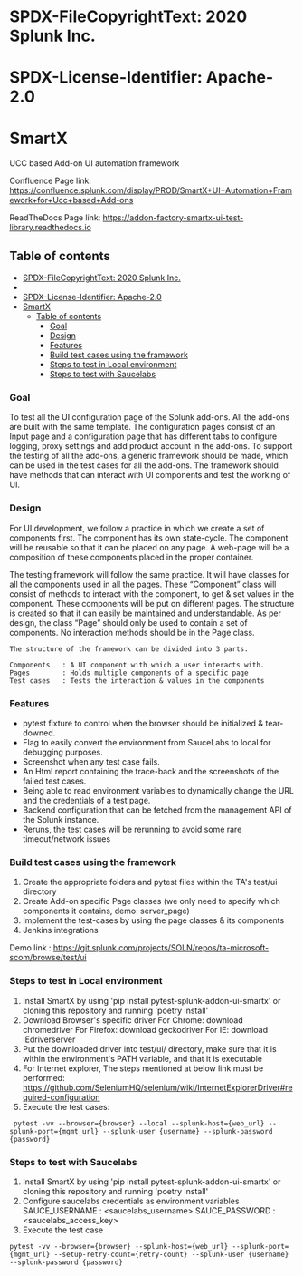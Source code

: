 # SPDX-FileCopyrightText: 2020 Splunk Inc.
#
# SPDX-License-Identifier: Apache-2.0

# SmartX

UCC based Add-on UI automation framework 

Confluence Page link: https://confluence.splunk.com/display/PROD/SmartX+UI+Automation+Framework+for+Ucc+based+Add-ons

ReadTheDocs Page link: https://addon-factory-smartx-ui-test-library.readthedocs.io

## Table of contents

- [SPDX-FileCopyrightText: 2020 Splunk Inc.](#spdx-filecopyrighttext-2020-splunk-inc)
- [](#)
- [SPDX-License-Identifier: Apache-2.0](#spdx-license-identifier-apache-20)
- [SmartX](#smartx)
  - [Table of contents](#table-of-contents)
    - [Goal](#goal)
    - [Design](#design)
    - [Features](#features)
    - [Build test cases using the framework](#build-test-cases-using-the-framework)
    - [Steps to test in Local environment](#steps-to-test-in-local-environment)
    - [Steps to test with Saucelabs](#steps-to-test-with-saucelabs)
 
### Goal

To test all the UI configuration page of the Splunk add-ons. All the add-ons are built with the same template. The configuration pages consist of an Input page and a configuration page that has different tabs to configure logging, proxy settings and add product account in the add-ons. To support the testing of all the add-ons, a generic framework should be made, which can be used in the test cases for all the add-ons. The framework should have methods that can interact with UI components and test the working of UI.

### Design

For UI development, we follow a practice in which we create a set of components first. The component has its own state-cycle. The component will be reusable so that it can be placed on any page. A web-page will be a composition of these components placed in the proper container.

The testing framework will follow the same practice. It will have classes for all the components used in all the pages. These “Component” class will consist of methods to interact with the component, to get & set values in the component.  These components will be put on different pages. The structure is created so that it can easily be maintained and understandable. As per design, the class “Page” should only be used to contain a set of components. No interaction methods should be in the Page class.

    The structure of the framework can be divided into 3 parts.

    Components   : A UI component with which a user interacts with.
    Pages        : Holds multiple components of a specific page
    Test cases   : Tests the interaction & values in the components

### Features

- pytest fixture to control when the browser should be initialized & tear-downed.
- Flag to easily convert the environment from SauceLabs to local for debugging purposes.
- Screenshot when any test case fails.
- An Html report containing the trace-back and the screenshots of the failed test cases.
- Being able to read environment variables to dynamically change the URL and the credentials of a test page.
- Backend configuration that can be fetched from the management API of the Splunk instance.
- Reruns, the test cases will be rerunning to avoid some rare timeout/network issues


### Build test cases using the framework

1. Create the appropriate folders and pytest files within the TA's test/ui directory
2. Create Add-on specific Page classes (we only need to specify which components it contains, demo: server_page)
3. Implement the test-cases by using the page classes & its components
4. Jenkins integrations

Demo link : https://git.splunk.com/projects/SOLN/repos/ta-microsoft-scom/browse/test/ui

### Steps to test in Local environment

1. Install SmartX by using 'pip install pytest-splunk-addon-ui-smartx' or cloning this repository and running 'poetry install'
2. Download Browser's specific driver
    For Chrome: download chromedriver
    For Firefox: download geckodriver
    For IE: download IEdriverserver
3. Put the downloaded driver into test/ui/ directory, make sure that it is within the environment's PATH variable, and that it is executable
4. For Internet explorer, The steps mentioned at below link must be performed:
https://github.com/SeleniumHQ/selenium/wiki/InternetExplorerDriver#required-configuration
5. Execute the test cases:
 ```script
  pytest -vv --browser={browser} --local --splunk-host={web_url} --splunk-port={mgmt_url} --splunk-user {username} --splunk-password {password}
 ```
### Steps to test with Saucelabs

1. Install SmartX by using 'pip install pytest-splunk-addon-ui-smartx' or cloning this repository and running 'poetry install'
2. Configure saucelabs credentials as environment variables
    SAUCE_USERNAME : <saucelabs_username>
    SAUCE_PASSWORD : <saucelabs_access_key>
3. Execute the test case
```script
pytest -vv --browser={browser} --splunk-host={web_url} --splunk-port={mgmt_url} --setup-retry-count={retry-count} --splunk-user {username} --splunk-password {password}
```

